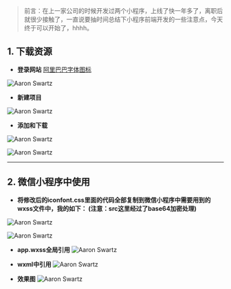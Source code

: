 > 前言：在上一家公司的时候开发过两个小程序，上线了快一年多了，离职后就很少接触了，一直说要抽时间总结下小程序前端开发的一些注意点，今天终于可以开始了，hhhh。

## 1. 下载资源

-  **登录网站** [阿里巴巴字体图标](http://www.iconfont.cn/) 

![Aaron Swartz](https://upload-images.jianshu.io/upload_images/9028759-eb49958739402c14.png?imageMogr2/auto-orient/strip%7CimageView2/2/w/1240)

- **新建项目**

![Aaron Swartz](https://upload-images.jianshu.io/upload_images/9028759-64e788bf6a2035da.png?imageMogr2/auto-orient/strip%7CimageView2/2/w/1240)


- **添加和下载**

![Aaron Swartz](https://upload-images.jianshu.io/upload_images/9028759-92a6a041c45be935.png?imageMogr2/auto-orient/strip%7CimageView2/2/w/1240)


![Aaron Swartz](https://upload-images.jianshu.io/upload_images/9028759-02b91f47d0386407.png?imageMogr2/auto-orient/strip%7CimageView2/2/w/1240)

-------------------

## 2. 微信小程序中使用

- **将修改后的iconfont.css里面的代码全部复制到微信小程序中需要用到的wxss文件中，我的如下： (注意：src这里经过了base64加密处理)**


![Aaron Swartz](https://github.com/linshengqi/MarkdownPhotos/blob/master/miniprogram/font.wcxss_1.png?raw=true)

![Aaron Swartz](https://github.com/linshengqi/MarkdownPhotos/blob/master/miniprogram/font.wxss.png?raw=true)


- **app.wxss全局引用**
![Aaron Swartz](https://github.com/linshengqi/MarkdownPhotos/blob/master/miniprogram/app.wxss.png?raw=true)


- **wxml中引用**
![Aaron Swartz](https://github.com/linshengqi/MarkdownPhotos/blob/master/miniprogram/index.wxml.png?raw=true)


- **效果图**
![Aaron Swartz](https://github.com/linshengqi/MarkdownPhotos/blob/master/miniprogram/indexPage.png?raw=true)
